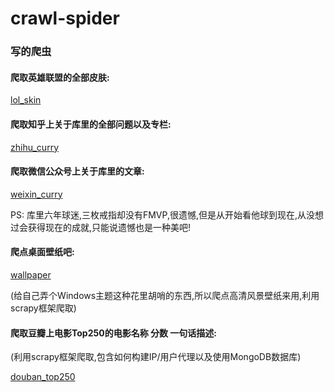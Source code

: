 # crawl-spider
### 写的爬虫

#### 爬取英雄联盟的全部皮肤:
[lol_skin](https://github.com/JMD110/crawl-spider/tree/master/lol_skin "lol_skin")

#### 爬取知乎上关于库里的全部问题以及专栏:
[zhihu_curry](https://github.com/JMD110/crawl-spider/tree/master/zhihu_curry "zhihu_curry")

#### 爬取微信公众号上关于库里的文章:
[weixin_curry](https://github.com/JMD110/crawl-spider/tree/master/weixin_curry "weixin_curry")

PS: 库里六年球迷,三枚戒指却没有FMVP,很遗憾,但是从开始看他球到现在,从没想过会获得现在的成就,只能说遗憾也是一种美吧! 



#### 爬点桌面壁纸吧:

[wallpaper](https://github.com/JMD110/crawl-spider/tree/master/wallpaper "wallpaper")

(给自己弄个Windows主题这种花里胡哨的东西,所以爬点高清风景壁纸来用,利用scrapy框架爬取)

#### 爬取豆瓣上电影Top250的电影名称 分数 一句话描述:

(利用scrapy框架爬取,包含如何构建IP/用户代理以及使用MongoDB数据库)

[douban_top250](https://github.com/JMD110/crawl-spider/tree/master/douban "douban_top250")